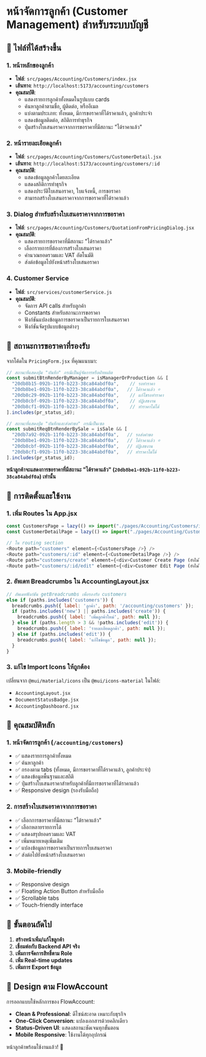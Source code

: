 # หน้าจัดการลูกค้า (Customer Management) สำหรับระบบบัญชี

## 📁 ไฟล์ที่ได้สร้างขึ้น

### 1. หน้าหลักของลูกค้า
- **ไฟล์**: `src/pages/Accounting/Customers/index.jsx`
- **เส้นทาง**: `http://localhost:5173/accounting/customers`
- **คุณสมบัติ**:
  - แสดงรายการลูกค้าทั้งหมดในรูปแบบ cards
  - ค้นหาลูกค้าตามชื่อ, ผู้ติดต่อ, หรืออีเมล
  - แบ่งตามประเภท: ทั้งหมด, มีการขอราคาที่ได้ราคาแล้ว, ลูกค้าประจำ
  - แสดงข้อมูลติดต่อ, สถิติการทำธุรกิจ
  - ปุ่มสร้างใบเสนอราคาจากการขอราคาที่มีสถานะ "ได้ราคาแล้ว"

### 2. หน้ารายละเอียดลูกค้า
- **ไฟล์**: `src/pages/Accounting/Customers/CustomerDetail.jsx`
- **เส้นทาง**: `http://localhost:5173/accounting/customers/:id`
- **คุณสมบัติ**:
  - แสดงข้อมูลลูกค้าโดยละเอียด
  - แสดงสถิติการทำธุรกิจ
  - แสดงประวัติใบเสนอราคา, ใบแจ้งหนี้, การขอราคา
  - สามารถสร้างใบเสนอราคาจากการขอราคาที่ได้ราคาแล้ว

### 3. Dialog สำหรับสร้างใบเสนอราคาจากการขอราคา
- **ไฟล์**: `src/pages/Accounting/Customers/QuotationFromPricingDialog.jsx`
- **คุณสมบัติ**:
  - แสดงรายการขอราคาที่มีสถานะ "ได้ราคาแล้ว"
  - เลือกรายการที่ต้องการสร้างใบเสนอราคา
  - คำนวณยอดรวมและ VAT อัตโนมัติ
  - ส่งต่อข้อมูลไปยังหน้าสร้างใบเสนอราคา

### 4. Customer Service
- **ไฟล์**: `src/services/customerService.js`
- **คุณสมบัติ**:
  - จัดการ API calls สำหรับลูกค้า
  - Constants สำหรับสถานะการขอราคา
  - ฟังก์ชันแปลงข้อมูลการขอราคาเป็นรายการใบเสนอราคา
  - ฟังก์ชันจัดรูปแบบข้อมูลต่างๆ

## 🎯 สถานะการขอราคาที่รองรับ

จากโค้ดใน `PricingForm.jsx` ที่คุณแนบมา:

```javascript
// สถานะที่แสดงปุ่ม "บันทึก" กรณีเป็นผู้จัดการหรือฝ่ายผลิต
const submitBtnRenderByManager = isManagerOrProduction && [
  "20db8b15-092b-11f0-b223-38ca84abdf0a",    // รอทำราคา
  "20db8be1-092b-11f0-b223-38ca84abdf0a",   // ได้ราคาแล้ว ⭐
  "20db8c29-092b-11f0-b223-38ca84abdf0a",    // แก้ไขรอทำราคา
  "20db8cbf-092b-11f0-b223-38ca84abdf0a",    // ปฏิเสธงาน
  "20db8cf1-092b-11f0-b223-38ca84abdf0a",    // ทำราคาไม่ได้
].includes(pr_status_id);

// สถานะที่แสดงปุ่ม "บันทึกและส่งคำขอ" กรณีเป็นเซล
const submitReqBtnRenderBySale = isSale && [
  "20db7a92-092b-11f0-b223-38ca84abdf0a",   // รอส่งคำขอ
  "20db8be1-092b-11f0-b223-38ca84abdf0a",   // ได้ราคาแล้ว ⭐
  "20db8cbf-092b-11f0-b223-38ca84abdf0a",   // ปฏิเสธงาน
  "20db8cf1-092b-11f0-b223-38ca84abdf0a",   // ทำราคาไม่ได้
].includes(pr_status_id);
```

**หน้าลูกค้าจะแสดงการขอราคาที่มีสถานะ "ได้ราคาแล้ว" (`20db8be1-092b-11f0-b223-38ca84abdf0a`) เท่านั้น**

## 🔧 การติดตั้งและใช้งาน

### 1. เพิ่ม Routes ใน App.jsx
```javascript
const CustomersPage = lazy(() => import("./pages/Accounting/Customers/index"));
const CustomerDetailPage = lazy(() => import("./pages/Accounting/Customers/CustomerDetail"));

// ใน routing section
<Route path="customers" element={<CustomersPage />} />
<Route path="customers/:id" element={<CustomerDetailPage />} />
<Route path="customers/create" element={<div>Customer Create Page (ยังไม่ได้สร้าง)</div>} />
<Route path="customers/:id/edit" element={<div>Customer Edit Page (ยังไม่ได้สร้าง)</div>} />
```

### 2. อัพเดท Breadcrumbs ใน AccountingLayout.jsx
```javascript
// อัพเดทฟังก์ชัน getBreadcrumbs เพื่อรองรับ customers
else if (paths.includes('customers')) {
  breadcrumbs.push({ label: 'ลูกค้า', path: '/accounting/customers' });
  if (paths.includes('new') || paths.includes('create')) {
    breadcrumbs.push({ label: 'เพิ่มลูกค้าใหม่', path: null });
  } else if (paths.length > 3 && !paths.includes('edit')) {
    breadcrumbs.push({ label: 'รายละเอียดลูกค้า', path: null });
  } else if (paths.includes('edit')) {
    breadcrumbs.push({ label: 'แก้ไขข้อมูล', path: null });
  }
}
```

### 3. แก้ไข Import Icons ให้ถูกต้อง
เปลี่ยนจาก `@mui/material/icons` เป็น `@mui/icons-material` ในไฟล์:
- `AccountingLayout.jsx`
- `DocumentStatusBadge.jsx`
- `AccountingDashboard.jsx`

## 📱 คุณสมบัติหลัก

### 1. หน้าจัดการลูกค้า (`/accounting/customers`)
- ✅ แสดงรายการลูกค้าทั้งหมด
- ✅ ค้นหาลูกค้า
- ✅ กรองตาม tabs (ทั้งหมด, มีการขอราคาที่ได้ราคาแล้ว, ลูกค้าประจำ)
- ✅ แสดงข้อมูลพื้นฐานและสถิติ
- ✅ ปุ่มสร้างใบเสนอราคาสำหรับลูกค้าที่มีการขอราคาที่ได้ราคาแล้ว
- ✅ Responsive design (รองรับมือถือ)

### 2. การสร้างใบเสนอราคาจากการขอราคา
- ✅ เลือกการขอราคาที่มีสถานะ "ได้ราคาแล้ว"
- ✅ เลือกหลายรายการได้
- ✅ แสดงสรุปยอดรวมและ VAT
- ✅ เพิ่มหมายเหตุเพิ่มเติม
- ✅ แปลงข้อมูลการขอราคาเป็นรายการใบเสนอราคา
- ✅ ส่งต่อไปยังหน้าสร้างใบเสนอราคา

### 3. Mobile-friendly
- ✅ Responsive design
- ✅ Floating Action Button สำหรับมือถือ
- ✅ Scrollable tabs
- ✅ Touch-friendly interface

## 🚀 ขั้นตอนถัดไป

1. **สร้างหน้าเพิ่ม/แก้ไขลูกค้า**
2. **เชื่อมต่อกับ Backend API จริง**
3. **เพิ่มการจัดการสิทธิ์ตาม Role**
4. **เพิ่ม Real-time updates**
5. **เพิ่มการ Export ข้อมูล**

## 🎨 Design ตาม FlowAccount

การออกแบบใช้หลักการของ FlowAccount:
- **Clean & Professional**: ดีไซน์สะอาด เหมาะกับธุรกิจ
- **One-Click Conversion**: แปลงเอกสารด้วยคลิกเดียว
- **Status-Driven UI**: แสดงสถานะชัดเจนทุกขั้นตอน
- **Mobile Responsive**: ใช้งานได้ทุกอุปกรณ์

หน้าลูกค้าพร้อมใช้งานแล้ว! 🎉
